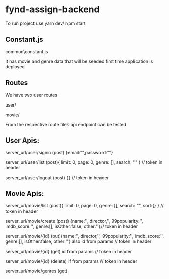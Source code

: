 # fynd-assign-backend

To run project use yarn dev/ npm start

## Constant.js
common\constant.js

It has movie and genre data that will be seeded first time application is deployed

## Routes
We have two user routes

user/

movie/

From the respective route files api endpoint can be tested

## User Apis:
server_url/user/signin (post) {email:"",password:""}

server_url/user/list (post){ limit: 0, page: 0, genre: [], search: "" } // token in header

server_url/user/logout (post) {} // token in header

## Movie Apis:
server_url/movie/list (post){ limit: 0, page: 0, genre: [], search: "", sort:{} } // token in header

server_url/movie/create (post)  {name:'', director,'', 99popularity:'', imdb_score:'', genre:[], isOther:false, other:''}// token in header

server_url/movie/{id} (put){name:'', director,'', 99popularity:'', imdb_score:'', genre:[], isOther:false, other:''} also id from params // token in header

server_url/movie/{id} (get) id from params // token in header

server_url/movie/{id} (delete) if from params // token in header

server_url/movie/genres (get)
